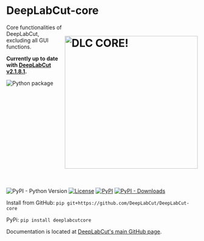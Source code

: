# DeepLabCut-core <img src="https://images.squarespace-cdn.com/content/v1/57f6d51c9f74566f55ecf271/1572296495650-Y4ZTJ2XP2Z9XF1AD74VW/ke17ZwdGBToddI8pDm48kMulEJPOrz9Y8HeI7oJuXxR7gQa3H78H3Y0txjaiv_0fDoOvxcdMmMKkDsyUqMSsMWxHk725yiiHCCLfrh8O1z5QPOohDIaIeljMHgDF5CVlOqpeNLcJ80NK65_fV7S1UZiU3J6AN9rgO1lHw9nGbkYQrCLTag1XBHRgOrY8YAdXW07ycm2Trb21kYhaLJjddA/DLC_logo_blk-01.png?format=1000w" width="350" title="DLC-core" alt="DLC CORE!" align="right" vspace = "50">

Core functionalities of DeepLabCut, excluding all GUI functions.

**Currently up to date with [DeepLabCut v2.1.8.1](https://github.com/AlexEMG/DeepLabCut/tree/v2.1.8.1).**

![Python package](https://github.com/DeepLabCut/DeepLabCut-core/workflows/Python%20package/badge.svg?branch=master)
![PyPI - Python Version](https://img.shields.io/pypi/pyversions/deeplabcutcore)
[![License](https://img.shields.io/pypi/l/deeplabcutcore.svg)](https://github.com/DeepLabCut/deeplabcutcore/raw/master/LICENSE)
[![PyPI](https://img.shields.io/pypi/v/deeplabcutcore.svg)](https://pypi.org/project/deeplabcutcore)
[![PyPI - Downloads](https://img.shields.io/pypi/dm/deeplabcutcore.svg?color=purple&label=PyPi)](https://pypistats.org/packages/deeplabcutcore)



Install from GitHub:
``` pip git+https://github.com/DeepLabCut/DeepLabCut-core ```

PyPi:
```pip install deeplabcutcore```

Documentation is located at [DeepLabCut's main GitHub page](https://github.com/AlexEMG/DeepLabCut/blob/master/docs/UseOverviewGuide.md).
